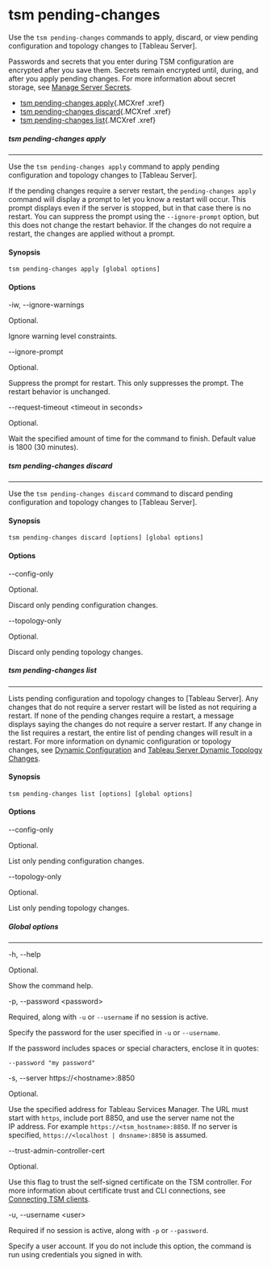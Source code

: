 

tsm pending-changes
===================
Use the `tsm pending-changes` commands to apply, discard, or view
pending configuration and topology changes to [Tableau
Server].

Passwords and secrets that you enter during TSM configuration are
encrypted after you save them. Secrets remain encrypted until, during,
and after you apply pending changes. For more information about secret
storage, see [Manage Server
Secrets](https://help.tableau.com/current/server/en-us/security_secret_storage.htm#Understa).


-   [tsm pending-changes
    apply](https://help.tableau.com/current/server/en-us/cli_pending-changes.htm#pending-changes-apply){.MCXref
    .xref}
-   [tsm pending-changes
    discard](https://help.tableau.com/current/server/en-us/cli_pending-changes.htm#pending-changes-discard){.MCXref
    .xref}
-   [tsm pending-changes
    list](https://help.tableau.com/current/server/en-us/cli_pending-changes.htm#pending-changes-view){.MCXref
    .xref}




##### tsm pending-changes apply
------------------------------------------------------------------------


Use the `tsm pending-changes apply` command to apply pending
configuration and topology changes to [Tableau
Server].

If the pending changes require a server restart, the
`pending-changes apply` command will display a prompt to let you know a
restart will occur. This prompt displays even if the server is stopped,
but in that case there is no restart. You can suppress the prompt using
the `--ignore-prompt` option, but this does not change the restart
behavior. If the changes do not require a restart, the changes are
applied without a prompt.



#### Synopsis


`tsm pending-changes apply [global options]`



#### Options


-iw, \--ignore-warnings

Optional.

Ignore warning level constraints.

\--ignore-prompt

Optional.

Suppress the prompt for restart. This only suppresses the prompt. The
restart behavior is unchanged.

\--request-timeout \<timeout in seconds\>

Optional.

Wait the specified amount of time for the command to finish. Default
value is 1800 (30 minutes).



##### tsm pending-changes discard
----------------------------------------------------------------------------


Use the `tsm pending-changes discard` command to discard pending
configuration and topology changes to [Tableau
Server].



#### Synopsis


`tsm pending-changes discard [options] [global options]`



#### Options


\--config-only

Optional.

Discard only pending configuration changes.

\--topology-only

Optional.

Discard only pending topology changes.



##### tsm pending-changes list
----------------------------------------------------------------------


Lists pending configuration and topology changes to [Tableau
Server]. Any changes that do not require a server
restart will be listed as not requiring a restart. If none of the
pending changes require a restart, a message displays saying the changes
do not require a server restart. If any change in the list requires a
restart, the entire list of pending changes will result in a restart.
For more information on dynamic configuration or topology changes, see
[Dynamic
Configuration](https://help.tableau.com/current/server/en-us/whatsnew_server.htm#dynamic-config-20-2) and [Tableau Server Dynamic Topology
Changes](https://help.tableau.com/current/server/en-us/server_process_hot_topo.htm).



#### Synopsis


`tsm pending-changes list [options] [global options]`



#### Options


\--config-only

Optional.

List only pending configuration changes.

\--topology-only

Optional.

List only pending topology changes.



##### Global options
-------------------------------------------------------------------------------------------------


-h, \--help

Optional.

Show the command help.

-p, \--password \<password\>

Required, along with `-u` or `--username` if no session is active.

Specify the password for the user specified in `-u` or `--username`.

If the password includes spaces or special characters, enclose it in
quotes:

`--password "my password"`

-s, \--server https://\<hostname\>:8850

Optional.

Use the specified address for Tableau Services Manager. The URL must
start with `https`, include port 8850, and use the server name not the
IP address. For example `https://<tsm_hostname>:8850`. If no server is
specified, `https://<localhost | dnsname>:8850` is assumed.

\--trust-admin-controller-cert

Optional.

Use this flag to trust the self-signed certificate on the
TSM controller. For more information about certificate trust and
CLI connections, see [Connecting
TSM clients](https://help.tableau.com/current/server/en-us/tsm_overview.htm#Connecti).

-u, \--username \<user\>

Required if no session is active, along with `-p` or `--password`.

Specify a user account. If you do not include this option, the command
is run using credentials you signed in with.
